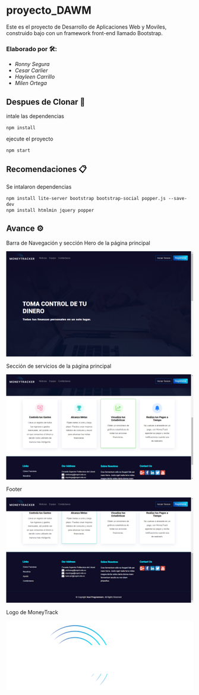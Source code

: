 # proyecto_DAWM
Este es el proyecto de Desarrollo de Aplicaciones Web y Moviles, construido bajo con un framework front-end llamado Bootstrap.
### Elaborado por 🛠️: 
* *Ronny Segura*
* *Cesar Carlier*
* *Hayleen Carrillo*
* *Milen Ortega*
## Despues de Clonar 🚀
intale las dependencias
``` 
npm install
```
ejecute el proyecto
``` 
npm start
```
## Recomendaciones 📋
Se intalaron dependencias
``` 
npm install lite-server bootstrap bootstrap-social popper.js --save-dev
npm install htmlmin jquery popper
```

## Avance ⚙️

Barra de Navegación y sección Hero de la página principal

![alt text](img/avance2-header.png)

Sección de servicios de la página principal

![alt text](img/avance2-secciones.png)

Footer

![alt text](img/avance2-footer.png)

Logo de MoneyTrack

![alt text](img/logo-01.png)
